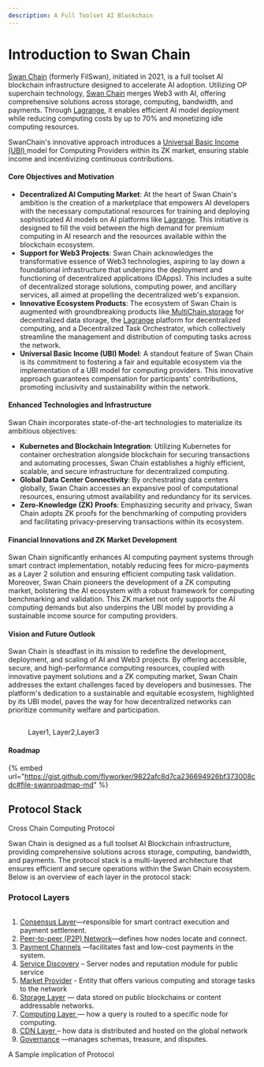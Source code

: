 ```yaml
---
description: A Full Toolset AI Blockchain
---
```


# Introduction to Swan Chain

[Swan Chain](https://www.swanchain.io) (formerly FilSwan), initiated in 2021, is a full toolset AI blockchain infrastructure designed to accelerate AI adoption. Utilizing OP superchain technology, [Swan Chain](https://www.swanchain.io/) merges Web3 with AI, offering comprehensive solutions across storage, computing, bandwidth, and payments. Through [Lagrange](https://lagrange.computer/), it enables efficient AI model deployment while reducing computing costs by up to 70% and monetizing idle computing resources.

SwanChain's innovative approach introduces a [Universal Basic Income (UBI) ](token/swan-universal-basic-income-ubi/)model for Computing Providers within its ZK market, ensuring stable income and incentivizing continuous contributions.

#### Core Objectives and Motivation

* **Decentralized AI Computing Market**: At the heart of Swan Chain's ambition is the creation of a marketplace that empowers AI developers with the necessary computational resources for training and deploying sophisticated AI models on AI platforms like [Lagrange](https://lagrange.computer/). This initiative is designed to fill the void between the high demand for premium computing in AI research and the resources available within the blockchain ecosystem.
* **Support for Web3 Projects**: Swan Chain acknowledges the transformative essence of Web3 technologies, aspiring to lay down a foundational infrastructure that underpins the deployment and functioning of decentralized applications (DApps). This includes a suite of decentralized storage solutions, computing power, and ancillary services, all aimed at propelling the decentralized web's expansion.
* **Innovative Ecosystem Products**: The ecosystem of Swan Chain is augmented with groundbreaking products like[ MultiChain.storage](https://www.multichain.storage) for decentralized data storage, the [Lagrange](https://lagrange.computer/) platform for decentralized computing, and a Decentralized Task Orchestrator, which collectively streamline the management and distribution of computing tasks across the network.
* **Universal Basic Income (UBI) Model**: A standout feature of Swan Chain is its commitment to fostering a fair and equitable ecosystem via the implementation of a UBI model for computing providers. This innovative approach guarantees compensation for participants' contributions, promoting inclusivity and sustainability within the network.

#### Enhanced Technologies and Infrastructure

Swan Chain incorporates state-of-the-art technologies to materialize its ambitious objectives:

* **Kubernetes and Blockchain Integration**: Utilizing Kubernetes for container orchestration alongside blockchain for securing transactions and automating processes, Swan Chain establishes a highly efficient, scalable, and secure infrastructure for decentralized computing.
* **Global Data Center Connectivity**: By orchestrating data centers globally, Swan Chain accesses an expansive pool of computational resources, ensuring utmost availability and redundancy for its services.
* **Zero-Knowledge (ZK) Proofs**: Emphasizing security and privacy, Swan Chain adopts ZK proofs for the benchmarking of computing providers and facilitating privacy-preserving transactions within its ecosystem.

#### Financial Innovations and ZK Market Development

Swan Chain significantly enhances AI computing payment systems through smart contract implementation, notably reducing fees for micro-payments as a Layer 2 solution and ensuring efficient computing task validation. Moreover, Swan Chain pioneers the development of a ZK computing market, bolstering the AI ecosystem with a robust framework for computing benchmarking and validation. This ZK market not only supports the AI computing demands but also underpins the UBI model by providing a sustainable income source for computing providers.

#### Vision and Future Outlook

Swan Chain is steadfast in its mission to redefine the development, deployment, and scaling of AI and Web3 projects. By offering accessible, secure, and high-performance computing resources, coupled with innovative payment solutions and a ZK computing market, Swan Chain addresses the extant challenges faced by developers and businesses. The platform's dedication to a sustainable and equitable ecosystem, highlighted by its UBI model, paves the way for how decentralized networks can prioritize community welfare and participation.

<figure><img src="../.gitbook/assets/image (9).png" alt=""><figcaption><p>Layer1, Layer2,Layer3</p></figcaption></figure>

#### Roadmap

{% embed url="https://gist.github.com/flyworker/9822afc8d7ca236694926bf373008cdc#file-swanroadmap-md" %}

## Protocol Stack

Cross Chain Computing Protocol

Swan Chain is designed as a full toolset AI Blockchain infrastructure, providing comprehensive solutions across storage, computing, bandwidth, and payments. The protocol stack is a multi-layered architecture that ensures efficient and secure operations within the Swan Chain ecosystem. Below is an overview of each layer in the protocol stack:

### Protocol Layers <a href="#protocol-layers" id="protocol-layers"></a>

<figure><img src="https://docs.swanchain.io/~gitbook/image?url=https%3A%2F%2F3478205236-files.gitbook.io%2F%7E%2Ffiles%2Fv0%2Fb%2Fgitbook-x-prod.appspot.com%2Fo%2Fspaces%252FcvUWH8GhRCqvKwuN0BGF%252Fuploads%252Fium2XF6W9oavSZkh3Ze7%252Fimage.png%3Falt%3Dmedia%26token%3Db5526658-f740-432a-8c5f-27ef458328a7&#x26;width=768&#x26;dpr=4&#x26;quality=100&#x26;sign=c0b8a498&#x26;sv=1" alt=""><figcaption></figcaption></figure>

1. [Consensus Layer](https://docs.swanchain.io/core-concepts/protocol-stack/cross-chain-contracts)—responsible for smart contract execution and payment settlement.
2. [Peer-to-peer (P2P) Network](https://docs.swanchain.io/core-concepts/protocol-stack/peer-to-peer-p2p-network)—defines how nodes locate and connect.
3. [Payment Channels](https://docs.swanchain.io/core-concepts/protocol-stack/payment-channels) —facilitates fast and low-cost payments in the system.
4. [Service Discovery](https://docs.swanchain.io/core-concepts/protocol-stack/service-discovery) – Server nodes and reputation module for public service
5. [Market Provider](https://docs.swanchain.io/core-concepts/protocol-stack/market-provider) - Entity that offers various computing and storage tasks to the network
6. [Storage Layer](https://docs.swanchain.io/core-concepts/protocol-stack/storage-layer) — data stored on public blockchains or content addressable networks.
7. [Computing Layer ](https://docs.swanchain.io/core-concepts/protocol-stack/computing-layer)— how a query is routed to a specific node for computing.
8. [CDN Layer ](https://docs.swanchain.io/core-concepts/protocol-stack/cdn-layer)– how data is distributed and hosted on the global network
9. [Governance](https://docs.swanchain.io/core-concepts/protocol-stack/token/governance) —manages schemas, treasure, and disputes.

A Sample implication of Protocol

<figure><img src="https://docs.swanchain.io/~gitbook/image?url=https%3A%2F%2Fcontent.gitbook.com%2Fcontent%2FcvUWH8GhRCqvKwuN0BGF%2Fblobs%2FRsqtyApwksWlUQOPFbhe%2Fimage.png&#x26;width=768&#x26;dpr=4&#x26;quality=100&#x26;sign=913d832f&#x26;sv=1" alt=""><figcaption></figcaption></figure>
